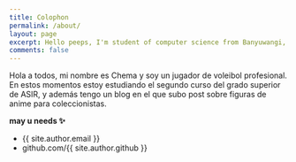 ```yaml
---
title: Colophon
permalink: /about/
layout: page
excerpt: Hello peeps, I'm student of computer science from Banyuwangi, living in Jogjakarta. This blog for documentation about my programming journey, running on jekyll, hosting on netlify and using my own simple theme.
comments: false
---
```


Hola a todos, mi nombre es Chema y soy un jugador de voleibol profesional. En estos momentos estoy estudiando el segundo curso del grado superior de ASIR, y además tengo un blog en el que subo post sobre figuras de anime para coleccionistas.

**may u needs ✨**

- {{ site.author.email }}
- github.com/{{ site.author.github }}
